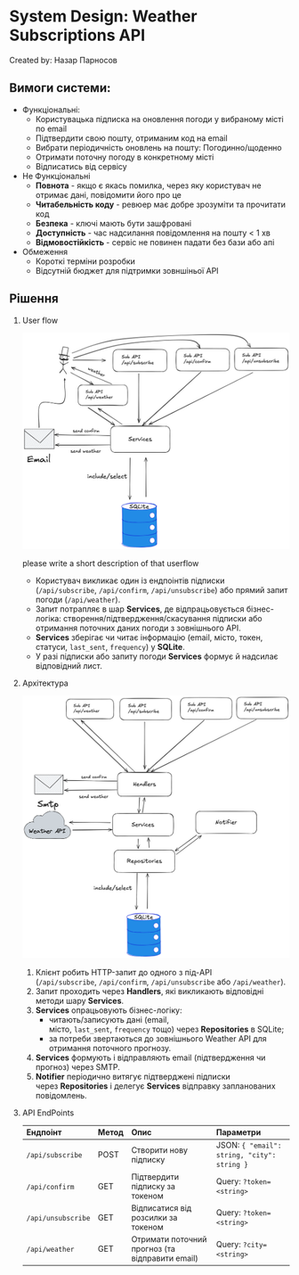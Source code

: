 # System Design: Weather Subscriptions API

Created by: Назар Парносов

## Вимоги системи:

- Функціональні:
    - Користувацька підписка на оновлення погоди у вибраному місті по email
    - Підтвердити свою пошту, отриманим код на email
    - Вибрати періодичність оновлень на пошту: Погодинно/щоденно
    - Отримати поточну погоду в конкретному місті
    - Відписатись від сервісу
- Не Функціональні
    - **Повнота** - якщо є якась помилка, через яку користувач не отримає дані, повідомити його про це
    - **Читабельність коду** - ревюер має добре зрозуміти та прочитати код
    - **Безпека** - ключі мають бути зашфровані
    - **Доступність** - час надсилання повідомлення на пошту < 1 хв
    - **Відмовостійкість** - сервіс не повинен падати без бази або апі
- Обмеження
    - Короткі терміни розробки
    - Відсутній бюджет для підтримки зовншіньої API

## Рішення

1. User flow

   ![user.png](user.png)

   please write a short description of that userflow

    - Користувач викликає один із ендпоінтів підписки (`/api/subscribe`, `/api/confirm`, `/api/unsubscribe`) або прямий запит погоди (`/api/weather`).
    - Запит потрапляє в шар **Services**, де відпрацьовується бізнес-логіка: створення/підтвердження/скасування підписки або отримання поточних даних погоди з зовнішнього API.
    - **Services** зберігає чи читає інформацію (email, місто, токен, статуси, `last_sent`, `frequency`) у **SQLite**.
    - У разі підписки або запиту погоди **Services** формує й надсилає відповідний лист.
2. Архітектура

   ![architecture.png](architecture.png)

    1. Клієнт робить HTTP-запит до одного з під-API (`/api/subscribe`, `/api/confirm`, `/api/unsubscribe` або `/api/weather`).
    2. Запит проходить через **Handlers**, які викликають відповідні методи шару **Services**.
    3. **Services** опрацьовують бізнес-логіку:
        - читають/записують дані (email, місто, `last_sent`, `frequency` тощо) через **Repositories** в SQLite;
        - за потреби звертаються до зовнішнього Weather API для отримання поточного прогнозу.
    4. **Services** формують і відправляють email (підтвердження чи прогноз) через SMTP.
    5. **Notifier** періодично витягує підтверджені підписки через **Repositories** і делегує **Services** відправку запланованих повідомлень.
3. API EndPoints


    | Ендпоінт | Метод | Опис | Параметри |
    | --- | --- | --- | --- |
    | `/api/subscribe` | POST | Створити нову підписку | JSON: `{ "email": string, "city": string }` |
    | `/api/confirm` | GET | Підтвердити підписку за токеном | Query: `?token=<string>` |
    | `/api/unsubscribe` | GET | Відписатися від розсилки за токеном | Query: `?token=<string>` |
    | `/api/weather` | GET | Отримати поточний прогноз (та відправити email) | Query: `?city=<string>` |